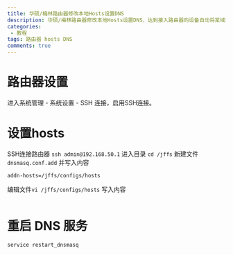 ```yaml
---
title: 华硕/梅林路由器修改本地Hosts设置DNS
description: 华硕/梅林路由器修改本地Hosts设置DNS，达到接入路由器的设备自动将某域名解析到自定义IP之目的。
categories:
 - 教程
tags: 路由器 hosts DNS
comments: true
---
```



# 路由器设置
进入系统管理 - 系统设置 - SSH 连接，启用SSH连接。

# 设置hosts
SSH连接路由器 ```ssh admin@192.168.50.1```
进入目录 `cd /jffs`
新建文件 `dnsmasq.conf.add` 并写入内容
```
addn-hosts=/jffs/configs/hosts
```
编辑文件`vi /jffs/configs/hosts`
写入内容
```192.168.0.1 www.example.com
```

# 重启 DNS 服务
```service restart_dnsmasq```
